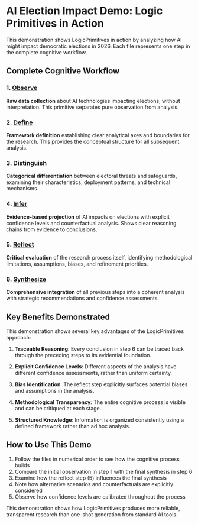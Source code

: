 # AI Election Impact Demo: Logic Primitives in Action

This demonstration shows LogicPrimitives in action by analyzing how AI might impact democratic elections in 2026. Each file represents one step in the complete cognitive workflow.

## Complete Cognitive Workflow

### 1. [Observe](./1-observe.md)
**Raw data collection** about AI technologies impacting elections, without interpretation. This primitive separates pure observation from analysis.

### 2. [Define](./2-define.md)
**Framework definition** establishing clear analytical axes and boundaries for the research. This provides the conceptual structure for all subsequent analysis.

### 3. [Distinguish](./3-distinguish.md)
**Categorical differentiation** between electoral threats and safeguards, examining their characteristics, deployment patterns, and technical mechanisms.

### 4. [Infer](./4-infer.md)
**Evidence-based projection** of AI impacts on elections with explicit confidence levels and counterfactual analysis. Shows clear reasoning chains from evidence to conclusions.

### 5. [Reflect](./5-reflect.md)
**Critical evaluation** of the research process itself, identifying methodological limitations, assumptions, biases, and refinement priorities.

### 6. [Synthesize](./6-synthesize.md)
**Comprehensive integration** of all previous steps into a coherent analysis with strategic recommendations and confidence assessments.

## Key Benefits Demonstrated

This demonstration shows several key advantages of the LogicPrimitives approach:

1. **Traceable Reasoning**: Every conclusion in step 6 can be traced back through the preceding steps to its evidential foundation.

2. **Explicit Confidence Levels**: Different aspects of the analysis have different confidence assessments, rather than uniform certainty.

3. **Bias Identification**: The reflect step explicitly surfaces potential biases and assumptions in the analysis.

4. **Methodological Transparency**: The entire cognitive process is visible and can be critiqued at each stage.

5. **Structured Knowledge**: Information is organized consistently using a defined framework rather than ad hoc analysis.

## How to Use This Demo

1. Follow the files in numerical order to see how the cognitive process builds
2. Compare the initial observation in step 1 with the final synthesis in step 6
3. Examine how the reflect step (5) influences the final synthesis
4. Note how alternative scenarios and counterfactuals are explicitly considered
5. Observe how confidence levels are calibrated throughout the process

This demonstration shows how LogicPrimitives produces more reliable, transparent research than one-shot generation from standard AI tools.